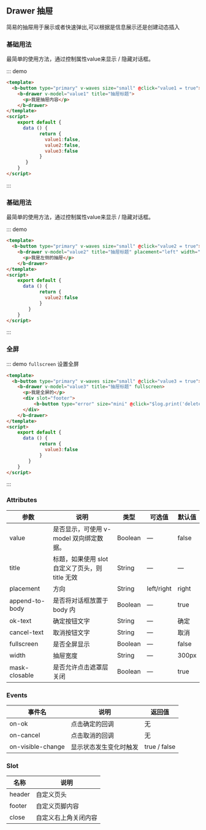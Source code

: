 ## Drawer 抽屉

简易的抽屉用于展示或者快速弹出,可以根据是信息展示还是创建动态插入

### 基础用法

最简单的使用方法，通过控制属性value来显示 / 隐藏对话框。

::: demo
```html  
<template>
  <b-button type="primary" v-waves size="small" @click="value1 = true">open</b-button>
    <b-drawer v-model="value1" title="抽屉标题">
      <p>我是抽屉内容</p>
    </b-drawer>
</template>
<script>
    export default {
      data () {
            return {
              value1:false,
              value2:false,
              value3:false
            }
       }
    }
</script>
```
:::

### 基础用法

最简单的使用方法，通过控制属性value来显示 / 隐藏对话框。

::: demo
```html  
<template>
  <b-button type="primary" v-waves size="small" @click="value2 = true">左侧打开</b-button>
    <b-drawer v-model="value2" title="抽屉标题" placement="left" width="500px">
      <p>我是左侧的抽屉</p>
    </b-drawer>
</template>
<script>
    export default {
      data () {
            return {
              value2:false
            }
        }
    }
</script>
```
:::

### 全屏

::: demo `fullscreen` 设置全屏
```html  
<template>
  <b-button type="primary" v-waves size="small" @click="value3 = true">全屏设置</b-button>
    <b-drawer v-model="value3" title="抽屉标题" fullscreen>
      <p>我是全屏的</p>
      <div slot="footer">
          <b-button type="error" size="mini" @click="$log.print('delete click','danger')" >Delete</b-button>
      </div>
    </b-drawer>
</template>
<script>
    export default {
      data () {
            return {
              value3:false
            }
        }
    }
</script>
```
:::

### Attributes

| 参数      | 说明    | 类型      | 可选值       | 默认值   |
|---------- |-------- |---------- |-------------  |-------- |
| value     | 是否显示，可使用 v-model 双向绑定数据。   | Boolean  |    —       |    false    |
| title     | 标题，如果使用 slot 自定义了页头，则 title 无效   | String  |     —       |     —     |
| placement | 方向   | String  |    left/right      |     right    |
| append-to-body    | 是否将对话框放置于 body 内 | Boolean  |      —      |  true  |
| ok-text     | 确定按钮文字 | String  |      —      | 确定 |
| cancel-text     | 取消按钮文字 | String  |      —      | 取消 |
| fullscreen     | 是否全屏显示 | Boolean  |      —      | false |
| width     | 抽屉宽度 | String  |      —      | 300px |
| mask-closable    | 是否允许点击遮罩层关闭 | Boolean  |      —      | true |

### Events

| 事件名      | 说明    | 返回值      |
|---------- |-------- |---------- |
| on-ok     | 点击确定的回调   | 无  |
| on-cancel    | 点击取消的回调   | 无  |
| on-visible-change    | 显示状态发生变化时触发   | true / false  |


### Slot

| 名称      | 说明    |
|---------- |-------- |
| header     | 自定义页头   |
| footer     | 自定义页脚内容   |
| close     | 自定义右上角关闭内容   |
